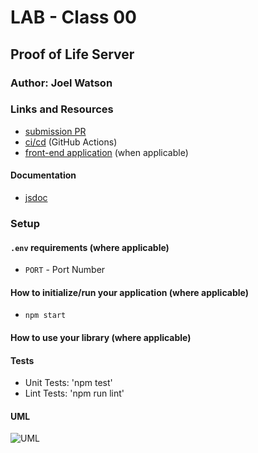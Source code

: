 # LAB - Class 00

## Proof of Life Server

### Author: Joel Watson

### Links and Resources

- [submission PR](https://github.com/401-advanced-javascript-joel/lab-00/pull/2)
- [ci/cd](https://github.com/401-advanced-javascript-joel/lab-00/runs/509815481) (GitHub Actions)
- [front-end application](https://joelwatson-lab-00.herokuapp.com/) (when applicable)

#### Documentation

- [jsdoc](https://joelwatson-lab-00.herokuapp.com/docs/cd)

### Setup

#### `.env` requirements (where applicable)

- `PORT` - Port Number

#### How to initialize/run your application (where applicable)

- `npm start`

#### How to use your library (where applicable)

#### Tests

- Unit Tests: 'npm test'
- Lint Tests: 'npm run lint'

#### UML

![UML](https://drive.google.com/file/d/1bVQTMSZRnhepZbmjKFSLUXAa8sNvB7Of/view?usp=sharing)

